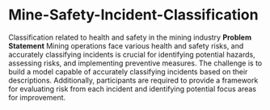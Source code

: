# Mine-Safety-Incident-Classification
Classification related to health and safety in the mining industry
**Problem Statement**
Mining operations face various health and safety risks, and accurately classifying incidents is crucial for identifying potential hazards, assessing risks, and implementing preventive measures. The challenge is to build a model capable of accurately classifying incidents based on their descriptions. Additionally, participants are required to provide a framework for evaluating risk from each incident and identifying potential focus areas for improvement.
